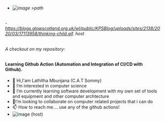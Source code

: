 - ###### ![image](https://github.com/lathitha-dev/lathitha-dev/assets/110297150/a79f4d16-4f71-4c74-aba4-b9cc83efad2b) >path
###### - https://blogs.glowscotland.org.uk/wl/public/KPSBlog/uploads/sites/2138/2020/03/17113958/thinking-child.gif. host

###### A checkout on my repository:
#### Learning Github Action (Automation and Integration of CI/CD with Github).

- 👋 Hi,I'am Lathitha Mbunjana (C.A.T Sommy)
- 👀 I’m interested in computer science
- 🌱 I’m currently learning software development with my own set of tools and equipment and other computer archtecture
- 💞️I’m looking to collaborate on computer related projects that i can do 
- 📫 How to reach me.... use any of the github actions!
- ![image](https://github.com/lathitha-dev/lathitha-dev/assets/110297150/493e7d8f-41d9-42a1-a00d-03209087e469) (host)



<!---
lathitha-dev/lathitha-dev is a ✨ special ✨ repository because its `README.md` (this file) appears on your GitHub profile.
You can click the Preview link to take a look at your changes.
--->
